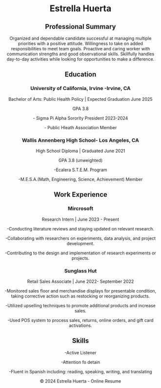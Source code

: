 <body>

  <header>
    <h1>Estrella Huerta</h1>
      <section class= "professional summary">
    <h2>Professional Summary</h2>
    <div>
    <p>Organized and dependable candidate successful at managing multiple priorities with a positive attitude.
Willingness to take on added responsibilities to meet team goals. Proactive and caring worker with
communication strengths and good observational skills. Skillfully handles day-to-day activities while
looking for opportunities to make a difference.</p>
	<section class="education">
    <h2>Education</h2>
    <div>
      <h3>University of California, Irvine -Irvine, CA</h3>
      <p>Bachelor of Arts: Public Health Policy | Expected Graduation June 2025 </p>
      <p>GPA 3.8</p>
      <p>- Sigma Pi Alpha Sorority President 2023-2024</p>
      <p>- Public Hleath Association Member</p>
      <h3>Wallis Annenberg High School- Los Angeles, CA</h3>
      <p>High School Diploma | Graduated June 2021 </p>
      <p>GPA 3.8 (unweighted)</p>
      <p>-Ecalera S.T.E.M. Program</p>
      <p>-M.E.S.A.(Math, Engineering, Science, Achievement) Member

  <section class="experience">
    <h2>Work Experience</h2>
    <div>
      <h3>Mircrosoft</h3>
      <p>Research Intern | June 2023 - Present</p>
      <p>-Conducting literature reviews and staying updated on relevant research.</p>
<p>-Collaborating with researchers on experiments, data analysis, and project development.</p>
<p>-Contributing to the design and implementation of research experiments or projects.</p>
<h3>Sunglass Hut</h3>
<p>Retail Sales Associate | June 2022- September 2022</p>
<p> -Monitored sales floor and merchandise displays for presentable condition, taking corrective action such
as restocking or reorganizing products.</p>

<p>-Utilized upselling techniques to promote additional products and increase sales.</p>
<p>-Used POS system to process sales, returns, online orders, and gift card activations.</p>

<h2>Skills</h2>
<div>
<p>-Active Listener</p>
<p>-Attention fo detain</p>
<p>-Fluent in Spanish including: reading, speaking, writing, and translating</p>  


<footer>
    &copy; 2024 Estrella Huerta - Online Resume
  </footer>
</body>
</html>


